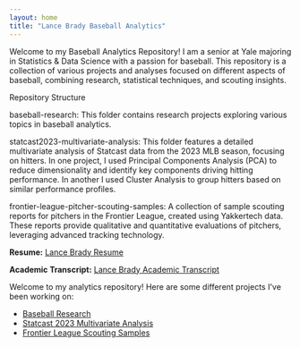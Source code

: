 ```yaml
---
layout: home
title: "Lance Brady Baseball Analytics"
---
```

Welcome to my Baseball Analytics Repository! I am a senior at Yale majoring in Statistics & Data Science with a passion for baseball. This repository is a collection of various projects and analyses focused on different aspects of baseball, combining research, statistical techniques, and scouting insights.

Repository Structure

baseball-research: This folder contains research projects exploring various topics in baseball analytics.

statcast2023-multivariate-analysis: This folder features a detailed multivariate analysis of Statcast data from the 2023 MLB season, focusing on hitters. In one project, I used Principal Components Analysis (PCA) to reduce dimensionality and identify key components driving hitting performance. In another I used Cluster Analysis to group hitters based on similar performance profiles.  

frontier-league-pitcher-scouting-samples: A collection of sample scouting reports for pitchers in the Frontier League, created using Yakkertech data. These reports provide qualitative and quantitative evaluations of pitchers, leveraging advanced tracking technology.  


**Resume:** [Lance Brady Resume](Lance%20Brady%20Resume%20UPDATED.pdf)  

**Academic Transcript:** [Lance Brady Academic Transcript](Lance%20Brady%20Yale%20University%20Academic%20Transcript%20(Fall%202024).pdf)

Welcome to my analytics repository! Here are some different projects I've been working on:

- [Baseball Research](/baseball-research/)
- [Statcast 2023 Multivariate Analysis](/statcast2023-multivariate-analysis/)
- [Frontier League Scouting Samples](/frontier-league-pitcher-scouting-samples/)
